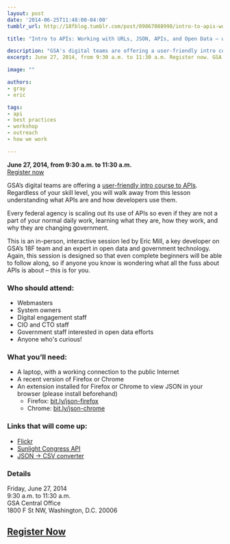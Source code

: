 ```yaml
---
layout: post
date: '2014-06-25T11:48:00-04:00'
tumblr_url: http://18fblog.tumblr.com/post/89867088998/intro-to-apis-working-with-urls-json-apis-and-open

title: "Intro to APIs: Working with URLs, JSON, APIs, and Open Data — without writing any code"

description: "GSA's digital teams are offering a user-friendly intro course to APIs. Regardless of your skill level, you will walk away from this lesson understanding what APIs are and how developers use them."
excerpt: June 27, 2014, from 9:30 a.m. to 11:30 a.m. Register now. GSA’s digital teams are offering a user-friendly intro course to APIs. Regardless of your skill level, you will walk away from this lesson understanding what APIs are and how developers use them.

image: ""

authors:
- gray
- eric

tags:
- api
- best practices
- workshop
- outreach
- how we work

---
```


**June 27, 2014, from 9:30 a.m. to 11:30 a.m.**\
[Register
now](https://www.eventbrite.com/e/intro-to-apis-working-with-urls-json-apis-and-open-data-without-writing-any-code-in-person-registration-12028636977)

GSA’s digital teams are offering a [user-friendly intro course to
APIs](https://www.eventbrite.com/e/intro-to-apis-working-with-urls-json-apis-and-open-data-without-writing-any-code-in-person-registration-12028636977).
Regardless of your skill level, you will walk away from this lesson
understanding what APIs are and how developers use them.

Every federal agency is scaling out its use of APIs so even if they are
not a part of your normal daily work, learning what they are, how they
work, and why they are changing government.

This is an in-person, interactive session led by Eric Mill, a key
developer on GSA’s 18F team and an expert in open data and government
technology. Again, this session is designed so that even complete
beginners will be able to follow along, so if anyone you know is
wondering what all the fuss about APIs is about – this is for you.

### Who should attend:

-   Webmasters
-   System owners
-   Digital engagement staff
-   CIO and CTO staff
-   Government staff interested in open data efforts
-   Anyone who's curious!

### What you’ll need:

-   A laptop, with a working connection to the public Internet
-   A recent version of Firefox or Chrome
-   An extension installed for Firefox or Chrome to view JSON in your
    browser (please install beforehand)
    -   Firefox: [bit.ly/json-firefox](http://bit.ly/json-firefox)
    -   Chrome: [bit.ly/json-chrome](http://bit.ly/json-chrome)

### Links that will come up:

-   [Flickr](http://flickr.com)
-   [Sunlight Congress API](http://sunlightlabs.github.io/congress)
-   [JSON -\> CSV converter](http://konklone.io/json/)

### Details

Friday, June 27, 2014\
 9:30 a.m. to 11:30 a.m.\
 GSA Central Office\
 1800 F St NW, Washington, D.C. 20006

[Register Now](https://www.eventbrite.com/e/intro-to-apis-working-with-urls-json-apis-and-open-data-without-writing-any-code-in-person-registration-12028636977)
----------------------------------------------------------------------------------------------------------------------------------------------------------------
